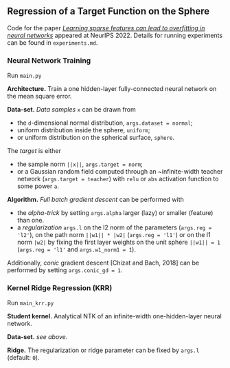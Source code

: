 ## Regression of a Target Function on the Sphere

Code for the paper [*Learning sparse features can lead to overfitting in neural networks*](https://arxiv.org/abs/2206.12314) appeared at NeurIPS 2022. 
Details for running experiments can be found in `experiments.md`.

### Neural Network Training
Run ``main.py``

**Architecture.**
Train a one hidden-layer fully-connected neural network on the mean square error.
    
**Data-set.** *Data samples* `x` can be drawn from 
- the `d`-dimensional normal distribution, `args.dataset = normal`;
- uniform distribution inside the sphere, `uniform`;
- or uniform distribution on the spherical surface, `sphere`.

The *target* is either 
- the sample norm `||x||`, `args.target = norm`;
- or a Gaussian random field computed through an ~infinite-width teacher network (`args.target = teacher`) with `relu` or `abs` activation function to some power `a`.

**Algorithm.** *Full batch gradient descent* can be performed with 
- the *alpha-trick* by setting `args.alpha` larger (lazy) or smaller (feature) than one. 
- a *regularization* `args.l` on the l2 norm of the parameters (`args.reg = 'l2'`), on the path norm `||w1|| * |w2|` (`args.reg = 'l1'`) or on the l1 norm `|w2|` by fixing the first layer weights on the unit sphere `||w1|| = 1` (`args.reg = 'l1'` and `args.w1_norm1 = 1`).

Additionally, *conic* gradient descent [Chizat and Bach, 2018] can be performed by setting `args.conic_gd = 1`.


### Kernel Ridge Regression (KRR)
Run ``main_krr.py``

**Student kernel.** Analytical NTK of an infinite-width one-hidden-layer neural network.

**Data-set.** *see above.*

**Ridge.** The regularization or ridge parameter can be fixed by `args.l` (default: `0`).
